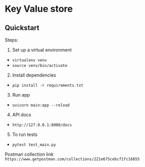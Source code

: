 # Key Value store

Quickstart
----------

Steps:
1. Set up a virtual environment
 - ```virtualenv venv```
 - ```source venv/bin/activate```
2. Install dependencies 
 - ``pip install -r requirements.txt``
3. Run app 
 - ``uvicorn main:app --reload``
4. API docs 
 - ``http://127.0.0.1:8000/docs``
5. To run tests 
 - ``pytest test_main.py``

 Postman collection link
 ```https://www.getpostman.com/collections/221e675cebcf1fc16655```